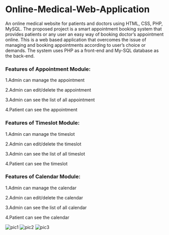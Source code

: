 # Online-Medical-Web-Application

An online medical website for patients and doctors using HTML, CSS, PHP, MySQL. 
The proposed project is a smart appointment booking system that provides patients or any user an easy way of booking 
doctor’s appointment online. This is a web based application that overcomes the issue of managing and booking appointments 
according to user’s choice or demands. The system uses PHP as a front-end and My-SQL database as the back-end.

### Features of Appointment Module:
1.Admin can manage the appointment

2.Admin can edit/delete the appointment

3.Admin can see the list of all appointment

4.Patient can see the appointment

### Features of Timeslot Module:
1.Admin can manage the timeslot

2.Admin can edit/delete the timeslot

3.Admin can see the list of all timeslot

4.Patient can see the timeslot

### Features of Calendar Module:
1.Admin can manage the calendar

2.Admin can edit/delete the calendar

3.Admin can see the list of all calendar

4.Patient can see the calendar


![pic1](https://user-images.githubusercontent.com/27910097/84400254-a0cf6280-ac23-11ea-95cd-c5be854879e9.png)
![pic2](https://user-images.githubusercontent.com/27910097/84400257-a2992600-ac23-11ea-8d7d-f959a95af2f8.png)
![pic3](https://user-images.githubusercontent.com/27910097/84400258-a3ca5300-ac23-11ea-943d-1be36f1dfa5a.png)
